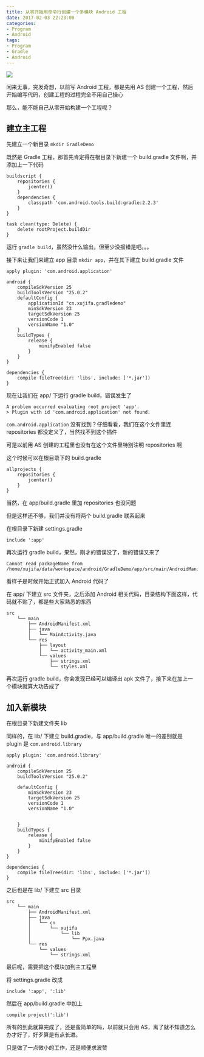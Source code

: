```yaml
---
title: 从零开始用命令行创建一个多模块 Android 工程
date: 2017-02-03 22:23:00
categories:
- Program
- Android
tags: 
- Program
- Gradle
- Android
---
```


![](https://image.xujifa.cn/model/nhtrkNx2iS3Ez2zQhdwzhsSz5yPyRayP)

闲来无事，突发奇想，以前写 Android 工程，都是先用 AS 创建一个工程，然后开始编写代码，创建工程的过程完全不用自己操心  

那么，能不能自己从零开始构建一个工程呢？
<!-- more -->


## 建立主工程

先建立一个新目录 `mkdir GradleDemo`


既然是 Gradle 工程，那首先肯定得在根目录下新建一个 build.gradle 文件啊，并添加上一下代码

```
buildscript {
    repositories {
        jcenter()
    }
    dependencies {
        classpath 'com.android.tools.build:gradle:2.2.3'
    }
}

task clean(type: Delete) {
    delete rootProject.buildDir
}
```

运行 `gradle build`，虽然没什么输出，但至少没报错是吧。。。


接下来让我们来建立 app 目录 `mkdir app`，并在其下建立 build.gradle 文件

```
apply plugin: 'com.android.application'

android {
    compileSdkVersion 25
    buildToolsVersion "25.0.2"
    defaultConfig {
        applicationId "cn.xujifa.gradledemo"
        minSdkVersion 23
        targetSdkVersion 25
        versionCode 1
        versionName "1.0"
    }
    buildTypes {
        release {
            minifyEnabled false
        }
    }
}

dependencies {
    compile fileTree(dir: 'libs', include: ['*.jar'])
}
```

现在让我们在 app/ 下运行 gradle build，错误发生了

```
A problem occurred evaluating root project 'app'.
> Plugin with id 'com.android.application' not found.

```

`com.android.application` 没有找到？仔细看看，我们在这个文件里连 repositories 都没定义了，当然找不到这个插件  

可是以前用 AS 创建的工程里也没有在这个文件里特别注明 repositories 啊

这个时候可以在根目录下的 build.gradle

```
allprojects {
    repositories {
        jcenter()
    }
}
```
当然，在 app/build.gradle 里加 repositories 也没问题

但是这样还不够，我们并没有将两个 build.gradle 联系起来

在根目录下新建 settings.gradle 

```
include ':app'
```

再次运行 gradle build，果然，刚才的错误没了，新的错误又来了

```
Cannot read packageName from /home/xujifa/data/workspace/android/GradleDemo/app/src/main/AndroidManifest.xml
```

看样子是时候开始正式加入 Android 代码了

在 app/ 下建立 src 文件夹，之后添加 Android 相关代码，目录结构下面这样，代码就不贴了，都是些大家熟悉的东西

```
src
    └── main
        ├── AndroidManifest.xml
        ├── java
        │   └── MainActivity.java
        └── res
            ├── layout
            │   └── activity_main.xml
            └── values
                ├── strings.xml
                └── styles.xml
```

再次运行 gradle build，你会发现已经可以编译出 apk 文件了，接下来在加上一个模块就算大功告成了

## 加入新模块

在根目录下新建文件夹 lib

同样的，在 lib/ 下建立 build.gradle，与 app/build.gradle 唯一的差别就是 plugin 是 `com.android.library`

```
apply plugin: 'com.android.library'

android {
    compileSdkVersion 25
    buildToolsVersion "25.0.2"

    defaultConfig {
        minSdkVersion 23
        targetSdkVersion 25
        versionCode 1
        versionName "1.0"


    }
    buildTypes {
        release {
            minifyEnabled false
        }
    }
}

dependencies {
    compile fileTree(dir: 'libs', include: ['*.jar'])
}
```

之后也是在 lib/ 下建立 src 目录

```
src
    └── main
        ├── AndroidManifest.xml
        ├── java
        │   └── cn
        │       └── xujifa
        │           └── lib
        │               └── Ppx.java
        └── res
            └── values
                └── strings.xml
```

最后呢，需要把这个模块加到主工程里

将 settings.gradle 改成

```
include ':app', ':lib'
```

然后在 app/build.gradle 中加上

```
compile project(':lib')
```


所有的到此就算完成了，还是蛮简单的吗，以前就只会用 AS，离了就不知道怎么办才好了，好歹算是有点长进。

只是做了一点微小的工作，还是顺便求波赞
